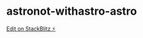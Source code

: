 # astronot-withastro-astro

[Edit on StackBlitz ⚡️](https://stackblitz.com/edit/astronot-withastro-astro)